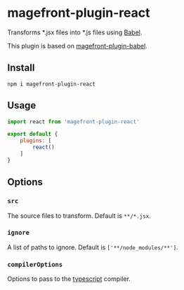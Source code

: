 # magefront-plugin-react

Transforms *.jsx files into *.js files using [Babel](https://babeljs.io/).

This plugin is based on [magefront-plugin-babel](../babel/README.md).

## Install

    npm i magefront-plugin-react

## Usage

```js
import react from 'magefront-plugin-react'

export default {
    plugins: [
        react()
    ]
}
```

## Options

### `src`

The source files to transform. Default is `**/*.jsx`.

### `ignore`

A list of paths to ignore. Default is `['**/node_modules/**']`.

### `compilerOptions`

Options to pass to the [typescript](https://www.typescriptlang.org/docs/handbook/compiler-options.html) compiler.
